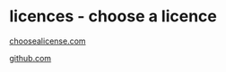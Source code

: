 # licences - choose a licence

[choosealicense.com](https://choosealicense.com/)

[github.com](https://github.com/github/choosealicense.com)
